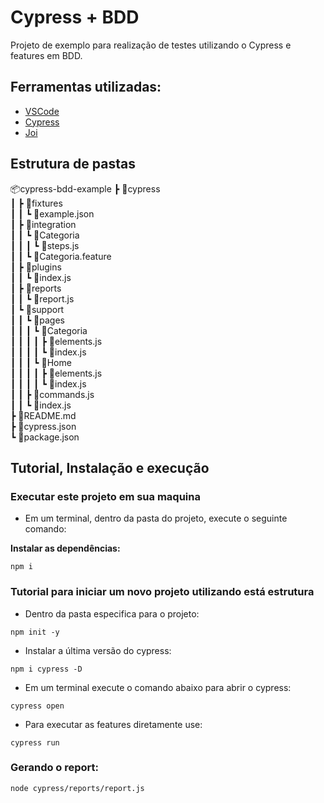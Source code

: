 # Cypress + BDD

Projeto de exemplo para realização de testes utilizando o Cypress e features em BDD.

## Ferramentas utilizadas:
- [VSCode](https://code.visualstudio.com/ "VSCode")
- [Cypress](https://www.npmjs.com/package/cypress "Cypress")
- [Joi](https://www.npmjs.com/package/@hapi/joi "Joi")

## Estrutura de pastas

📦cypress-bdd-example 
 ┣ 📂cypress  
 ┃ ┣ 📂fixtures  
 ┃ ┃ ┗ 📜example.json  
 ┃ ┣ 📂integration  
 ┃ ┃ ┗ 📂Categoria  
 ┃ ┃ ┃ ┗ 📜steps.js  
 ┃ ┃ ┗ 📜Categoria.feature  
 ┃ ┣ 📂plugins  
 ┃ ┃ ┗ 📜index.js  
 ┃ ┣ 📂reports  
 ┃ ┃ ┗ 📜report.js  
 ┃ ┗ 📂support  
 ┃ ┃ ┗ 📂pages  
 ┃ ┃ ┃ ┗ 📂Categoria  
 ┃ ┃ ┃ ┃ ┣ 📜elements.js  
 ┃ ┃ ┃ ┃ ┗ 📜index.js  
 ┃ ┃ ┃ ┗ 📂Home  
 ┃ ┃ ┃ ┃ ┣ 📜elements.js  
 ┃ ┃ ┃ ┃ ┗ 📜index.js  
 ┃ ┃ ┣ 📜commands.js  
 ┃ ┃ ┗ 📜index.js  
 ┣ 📜README.md  
 ┣ 📜cypress.json  
 ┗ 📜package.json  

## Tutorial, Instalação e execução

### Executar este projeto em sua maquina

* Em um terminal, dentro da pasta do projeto, execute o seguinte comando:

**Instalar as dependências:**  
```
npm i
```

### Tutorial para iniciar um novo projeto utilizando está estrutura

* Dentro da pasta especifica para o projeto:
```
npm init -y
```

* Instalar a última versão do cypress:
```
npm i cypress -D
```

* Em um terminal execute o comando abaixo para abrir o cypress:
```
cypress open 
```

* Para executar as features diretamente use:
```
cypress run 
```

### Gerando o report:  
```
node cypress/reports/report.js
```
